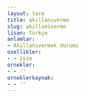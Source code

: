 ```yaml
---
layout: term
title: akıllanıverme
slug: akillaniverme
lisan: Türkçe
anlamlar:
- Akıllanıvermek durumu
ozellikler:
- - isim
ornekler:
- - ''
orneklerkaynak:
- - ''
---
```

